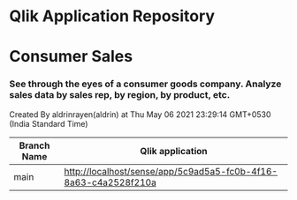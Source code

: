 # Qlik Application Repository 
# Consumer Sales
### See through the eyes of a consumer goods company.  Analyze sales data by sales rep, by region, by product, etc.
Created By aldrinrayen(aldrin) at Thu May 06 2021 23:29:14 GMT+0530 (India Standard Time)

Branch Name|Qlik application
---|---
main|[http://localhost/sense/app/5c9ad5a5-fc0b-4f16-8a63-c4a2528f210a](http://localhost/sense/app/5c9ad5a5-fc0b-4f16-8a63-c4a2528f210a)